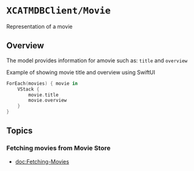 # ``XCATMDBClient/Movie``

Representation of a movie

## Overview

The model provides information for amovie such as: ``title`` and ``overview``
 
Example of showing movie title and overview using SwiftUI
```swift
ForEach(movies) { movie in
    VStack {
        movie.title
        movie.overview
    }
}
```

## Topics

### Fetching movies from Movie Store

- <doc:Fetching-Movies>

